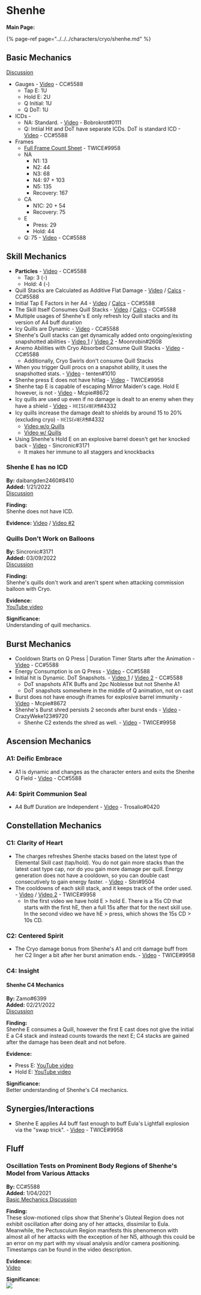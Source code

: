 # Shenhe

**Main Page:**

{% page-ref page="../../../characters/cryo/shenhe.md" %}

## Basic Mechanics
[Discussion](https://tickettool.xyz/direct?url=https://cdn.discordapp.com/attachments/927459391739924490/930781121459945472/transcript-shenhe-basic-mechanics.html)

* Gauges - [Video](https://youtu.be/fM5RY6uoA28) - CC\#5588
  * Tap E: 1U
  * Hold E: 2U
  * Q Initial: 1U
  * Q DoT: 1U
* ICDs - 
  * NA: Standard. - [Video](https://youtu.be/DojuAq47sDE) - Bobrokrot\#0111
  * Q: Intiial Hit and DoT have separate ICDs. DoT is standard ICD - [Video](https://youtu.be/yjIbjkhLXGE) - CC\#5588
* Frames
  * [Full Frame Count Sheet](https://docs.google.com/spreadsheets/d/1imqcBjbwt0aXxgNk4aA62KoCIyvRP57I2cHGTzhxo4M/edit?usp=sharing) - TWICE\#9958
  * NA
    * N1: 13
    * N2: 44
    * N3: 68
    * N4: 97 + 103
    * N5: 135
    * Recovery: 167
  * CA
    * N1C: 20 + 54
    * Recovery: 75
  * E
    * Press: 29
    * Hold: 44
  * Q: 75 - [Video](https://youtu.be/4mFOlxCVYL0) - CC\#5588

## Skill Mechanics

* **Particles** - [Video](https://youtu.be/UvlvFAPLyRQ) - CC\#5588
  * Tap: 3 (-)
  * Hold: 4 (-)
* Quill Stacks are Calculated as Additive Flat Damage - [Video](https://youtu.be/U7H4pfAQARs) / [Calcs](https://tinyurl.com/yp9uz8wz) - CC\#5588
* Initial Tap E Factors in her A4 - [Video](https://youtu.be/U7H4pfAQARs) / [Calcs](https://tinyurl.com/yp9uz8wz) - CC\#5588
* The Skill Itself Consumes Quill Stacks - [Video](https://youtu.be/U7H4pfAQARs) / [Calcs](https://tinyurl.com/yp9uz8wz) - CC\#5588
* Multiple usages of Shenhe's E only refresh Icy Quill stacks and its version of A4 buff duration
* Icy Quills are Dynamic - [Video](https://youtu.be/FgTVwLWlFvg) - CC\#5588
* Shenhe's Quill stacks can get dynamically added onto ongoing/existing snapshotted abilities - [Video 1](https://youtu.be/V3jwZgq9igk) / [Video 2](https://youtu.be/xfmkghwafQo) - Moonrobin\#2608
* Anemo Abilities with Cryo Absorbed Consume Quill Stacks - [Video](https://youtu.be/orhssZI72yg) - CC\#5588
  * Additionally, Cryo Swirls don't consume Quill Stacks
* When you trigger Quill procs on a snapshot ability, it uses the snapshotted stats. - [Video](https://www.youtube.com/watch?v=bBi5C1PNnzo) - tenten\#1010
* Shenhe press E does not have hitlag - [Video](https://youtu.be/F_zqC7nMc7E) - TWICE\#9958
* Shenhe tap E is capable of escaping Mirror Maiden's cage. Hold E however, is not - [Video](https://youtu.be/0sMIIjye5ps) - Mcpie\#8672
* Icy quills are used up even if no damage is dealt to an enemy when they have a shield - [Video](https://youtu.be/KPqEwaEuvkc) - ꀍꏂꀤꌚꏂꈤꌃꏂꋪꁅ\#4332
* Icy quills increase the damage dealt to shields by around 15 to 20% (excluding cryo) - ꀍꏂꀤꌚꏂꈤꌃꏂꋪꁅ\#4332
  * [Video w/o Quills](https://youtu.be/e1EEHnBfgTU)
  * [Video w/ Quills](https://youtu.be/WhNHaCXR0B0)
* Using Shenhe's Hold E on an explosive barrel doesn't get her knocked back - [Video](https://www.youtube.com/watch?v=tg_LMw8Mea4) - Sincronic\#3171
  * It makes her immune to all staggers and knockbacks

### Shenhe E has no ICD
**By:** daibangden2460\#8410  
**Added:** 1/21/2022  
[Discussion](https://tickettool.xyz/direct?url=https://cdn.discordapp.com/attachments/932469355374059590/933905482916200468/transcript-shenhe-e-has-no-icd.html)

**Finding:**  
Shenhe does not have ICD.  

**Evidence:** [Video](https://youtu.be/Mwaz-2plb2E) / [Video #2](https://youtu.be/XiH9TzHF76Q)

### Quills Don't Work on Balloons

**By:** Sincronic\#3171  
**Added:** 03/09/2022  
[Discussion](https://tickettool.xyz/direct?url=https://cdn.discordapp.com/attachments/945097851195777054/951189874780827719/transcript-quills-dont-work-on-balloons.html)  

**Finding:**  
Shenhe's quills don't work and aren't spent when attacking commission balloon with Cryo.  

**Evidence:**  
[YouTube video](https://www.youtube.com/watch?v=Zm7hm5qsH44)  

**Significance:**  
Understanding of quill mechanics.  

## Burst Mechanics

* Cooldown Starts on Q Press | Duration Timer Starts after the Animation - [Video](https://youtu.be/bCJ4gfDQwMk) - CC\#5588
* Energy Consumption is on Q Press - [Video](https://youtu.be/RWH6ajRsDEw) - CC\#5588
* Initial hit is Dynamic. DoT Snapshots. - [Video 1](https://youtu.be/6RERp-FRavI) / [Video 2](https://tinyurl.com/2p8bcsy3) - CC\#5588
  * DoT snapshots ATK Buffs and 2pc Noblesse but not Shenhe A1
  * DoT snapshots somewhere in the middle of Q animation, not on cast
* Burst does not have enough iframes for explosive barrel immunity - [Video](https://www.youtube.com/watch?v=6LofNRtI9PA) - Mcpie\#8672
* Shenhe's Burst shred persists 2 seconds after burst ends - [Video](https://www.youtube.com/watch?v=bNCskLtK4MQ) - CrazyWeke123\#9720
  * Shenhe C2 extends the shred as well. - [Video](https://youtu.be/mOTmD6t9nw0) - TWICE\#9958

## Ascension Mechanics
### A1: Deific Embrace

* A1 is dynamic and changes as the character enters and exits the Shenhe Q Field - [Video](https://youtu.be/LIUWrdMsJXs) - CC\#5588

### A4: Spirit Communion Seal
* A4 Buff Duration are Independent - [Video](https://www.youtube.com/watch?v=vs6s23i-YyU) - Trosalio\#0420

## Constellation Mechanics
### C1: Clarity of Heart
* The charges refreshes Shenhe stacks based on the latest type of Elemental Skill cast (tap/hold). You do not gain more stacks than the latest cast type cap, nor do you gain more damage per quill. Energy generation does not have a cooldown, so you can double cast consecutively to gain energy faster. - [Video](https://youtu.be/3jfYfedz4IQ) - Sitri\#9504
* The cooldowns of each skill stack, and it keeps track of the order used. - [Video](https://youtu.be/yHtqBcHEzlw) / [Video 2](https://youtu.be/yHtqBcHEzlw) - TWICE\#9958
  * In the first video we have hold E > hold E. There is a 15s CD that starts with the first hE, then a full 15s after that for the next skill use. In the second video we have hE > press, which shows the 15s CD > 10s CD.

### C2: Centered Spirit
* The Cryo damage bonus from Shenhe's A1 and crit damage buff from her C2 linger a bit after her burst animation ends. - [Video](https://youtu.be/voXD6qaoEtA) - TWICE\#9958

### C4: Insight

#### Shenhe C4 Mechanics

**By:** Zamo\#6399  
**Added:** 02/21/2022  
[Discussion](https://tickettool.xyz/direct?url=https://cdn.discordapp.com/attachments/945097851195777054/945502154737717259/transcript-shenhe-c4-mechanics.html)  

**Finding:**  
Shenhe E consumes a Quill, however the first E cast does not give the initial E a C4 stack and instead counts towards the next E; C4 stacks are gained after the damage has been dealt and not before.  

**Evidence:**  
* Press E: [YouTube video](https://youtu.be/GQ5_s1l5IrM?t=90)  
* Hold E: [YouTube video](https://youtu.be/Y6Z2LXpEHpA?t=50)  

**Significance:**  
Better understanding of Shenhe's C4 mechanics.  

## Synergies/Interactions

* Shenhe E applies A4 buff fast enough to buff Eula's Lightfall explosion via the "swap trick". - [Video](https://youtu.be/SiiOtS8mtMc) - TWICE\#9958

## Fluff
### Oscillation Tests on Prominent Body Regions of Shenhe's Model from Various Attacks

**By:** CC\#5588  
**Added:** 1/04/2021  
[Basic Mechanics Discussion](https://tickettool.xyz/direct?url=https://cdn.discordapp.com/attachments/927459391739924490/930781121459945472/transcript-shenhe-basic-mechanics.html)

**Finding:**  
These slow-motioned clips show that Shenhe's Gluteal Region does not exhibit oscillation after doing any of her attacks, dissimilar to Eula. Meanwhile, the Pectusculum Region manifests this phenomenon with almost all of her attacks with the exception of her N5, although this could be an error on my part with my visual analysis and/or camera positioning. Timestamps can be found in the video description.

**Evidence:**  
[Video](https://www.youtube.com/watch?v=FWov8jKaZgs)

**Significance:**  
![](https://cdn.discordapp.com/emojis/790930403241623553.webp?size=48&quality=lossless)
